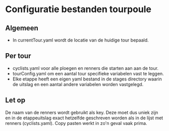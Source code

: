 # Configuratie bestanden tourpoule

## Algemeen

- In currentTour.yaml wordt de locatie van de huidige tour bepaald.

## Per tour

- cyclists.yaml voor alle ploegen en renners die starten aan aan de tour.
- tourConfig.yaml om een aantal tour specifieke variabelen vast te leggen.
- Elke etappe heeft een eigen yaml bestand in de stages directory waarin de uitslag en een aantal andere variabelen worden vastgelegd.

## Let op

De naam van de renners wordt gebruikt als key. Deze moet dus uniek zijn en in de etappeuitslag exact hetzelfde geschreven worden als in de lijst met renners (cyclists.yaml). Copy pasten werkt in zo'n geval vaak prima.
